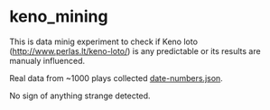 # keno_mining
This is data minig experiment to check if Keno loto (http://www.perlas.lt/keno-loto/) is any predictable or its results are manualy influenced.

Real data from ~1000 plays collected [date-numbers.json](date-numbers.json).

No sign of anything strange detected.
